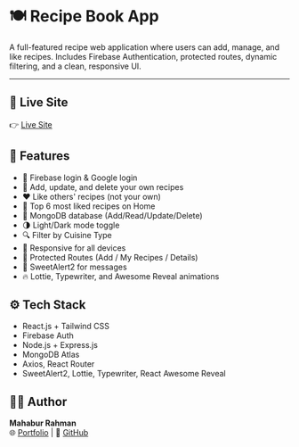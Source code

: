 # 🍽️ Recipe Book App

A full-featured recipe web application where users can add, manage, and like recipes. Includes Firebase Authentication, protected routes, dynamic filtering, and a clean, responsive UI.

---

## 🔗 Live Site
👉 [Live Site](https://recipe-book-app-9d3da.web.app)

## 📁 Features
- 🔐 Firebase login & Google login
- 🍲 Add, update, and delete your own recipes
- ❤️ Like others' recipes (not your own)
- 🥇 Top 6 most liked recipes on Home
- 🧠 MongoDB database (Add/Read/Update/Delete)
- 🌗 Light/Dark mode toggle
- 🔍 Filter by Cuisine Type
- 📱 Responsive for all devices
- 🧪 Protected Routes (Add / My Recipes / Details)
- 🎨 SweetAlert2 for messages
- 🔥 Lottie, Typewriter, and Awesome Reveal animations

## ⚙️ Tech Stack
- React.js + Tailwind CSS  
- Firebase Auth  
- Node.js + Express.js  
- MongoDB Atlas  
- Axios, React Router  
- SweetAlert2, Lottie, Typewriter, React Awesome Reveal  

## 👨‍🍳 Author
**Mahabur Rahman**  
🌐 [Portfolio](https://mahabur.xyz) | 🐙 [GitHub](https://github.com/themahabur)

